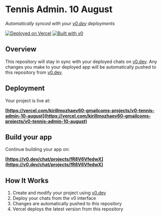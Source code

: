 # Tennis Admin. 10 August

*Automatically synced with your [v0.dev](https://v0.dev) deployments*

[![Deployed on Vercel](https://img.shields.io/badge/Deployed%20on-Vercel-black?style=for-the-badge&logo=vercel)](https://vercel.com/kirillmozhaev60-gmailcoms-projects/v0-tennis-admin-10-august)
[![Built with v0](https://img.shields.io/badge/Built%20with-v0.dev-black?style=for-the-badge)](https://v0.dev/chat/projects/fR8V6VfedwX)

## Overview

This repository will stay in sync with your deployed chats on [v0.dev](https://v0.dev).
Any changes you make to your deployed app will be automatically pushed to this repository from [v0.dev](https://v0.dev).

## Deployment

Your project is live at:

**[https://vercel.com/kirillmozhaev60-gmailcoms-projects/v0-tennis-admin-10-august](https://vercel.com/kirillmozhaev60-gmailcoms-projects/v0-tennis-admin-10-august)**

## Build your app

Continue building your app on:

**[https://v0.dev/chat/projects/fR8V6VfedwX](https://v0.dev/chat/projects/fR8V6VfedwX)**

## How It Works

1. Create and modify your project using [v0.dev](https://v0.dev)
2. Deploy your chats from the v0 interface
3. Changes are automatically pushed to this repository
4. Vercel deploys the latest version from this repository